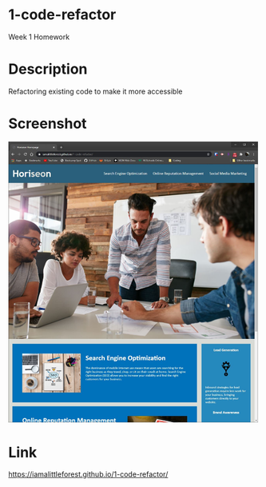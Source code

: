# 1-code-refactor
Week 1 Homework

# Description
Refactoring existing code to make it more accessible

# Screenshot
<img src="assets/images/screenshot.jpg" width="500">

# Link
https://iamalittleforest.github.io/1-code-refactor/